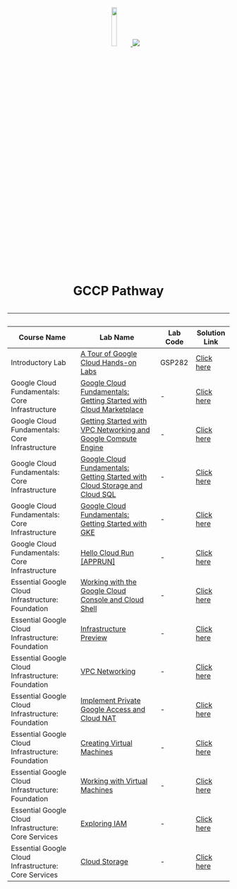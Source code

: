 <div align="center">
<a  href="https://github.com/GDSC-TMSL/GCCP_Project_TMSL">
    <img width=15% height=15% src="https://avatars.githubusercontent.com/u/112573688?s=200&v=4"/>
</a>
<a href="https://github.com/GDSC-TMSL/GCCP_Project_TMSL">
    <img src="https://readme-typing-svg.herokuapp.com?font=Foundry&duration=1&width=500&pause=1000&color=E1F74A&center=true&vCenter=true&lines=Google+Developer+Student+Clubs+TMSL">
    </a>
<h1 align="center">GCCP Pathway
   <h6></h6>
   <a href="https://github.com/GDSC-TMSL/GCCP_Project_TMSL">

   </a>
</h1>

<hr>

<h2>   

<!--Edit below-->

    
| Course Name | Lab Name | Lab Code | Solution Link |
| ------- | ------- | ---------- | -------- |
| Introductory Lab |  [A Tour of Google Cloud Hands-on Labs](https://www.cloudskillsboost.google/focuses/2794?parent=catalog)  | GSP282 | [Click here](https://www.youtube.com/watch?v=FO-g3bNDygQ) |
| Google Cloud Fundamentals: Core Infrastructure |  [Google Cloud Fundamentals: Getting Started with Cloud Marketplace](https://www.cloudskillsboost.google/course_sessions/2081674/labs/343134)  | - | [Click here](https://www.youtube.com/watch?v=SMUZwJCua1g) |
| Google Cloud Fundamentals: Core Infrastructure |  [Getting Started with VPC Networking and Google Compute Engine](https://www.cloudskillsboost.google/course_sessions/2081674/labs/343143)  | - | [Click here](https://www.youtube.com/watch?v=B7snePp_pAs) |
| Google Cloud Fundamentals: Core Infrastructure |  [Google Cloud Fundamentals: Getting Started with Cloud Storage and Cloud SQL](https://www.cloudskillsboost.google/course_sessions/2081674/labs/343153)  | - | [Click here](https://www.youtube.com/watch?v=4cgUdsWdKIo) |
| Google Cloud Fundamentals: Core Infrastructure |  [Google Cloud Fundamentals: Getting Started with GKE](https://www.cloudskillsboost.google/course_sessions/2081674/labs/343160)  | - | [Click here](https://www.youtube.com/watch?v=RbYHTITpmXk) |
| Google Cloud Fundamentals: Core Infrastructure |  [Hello Cloud Run [APPRUN]](https://www.cloudskillsboost.google/course_sessions/2081674/labs/343166)  | - | [Click here](https://www.youtube.com/watch?v=6v8Y2aA6V3g) |
| Essential Google Cloud Infrastructure: Foundation |  [Working with the Google Cloud Console and Cloud Shell](https://www.cloudskillsboost.google/course_sessions/2084292/labs/341188)  | - | [Click here](https://www.youtube.com/watch?v=7NYIf53R-lg) |
| Essential Google Cloud Infrastructure: Foundation |  [Infrastructure Preview](https://www.cloudskillsboost.google/course_sessions/2084292/labs/341191)  | - | [Click here](https://www.youtube.com/watch?v=_VTDejU2kGY) |
| Essential Google Cloud Infrastructure: Foundation |  [VPC Networking](https://www.cloudskillsboost.google/course_sessions/2084292/labs/341207)  | - | [Click here](https://www.youtube.com/watch?v=2qSUTrdEnbo) |
| Essential Google Cloud Infrastructure: Foundation |  [Implement Private Google Access and Cloud NAT](https://www.cloudskillsboost.google/course_sessions/2084292/labs/341211)  | - | [Click here](https://www.youtube.com/watch?v=z_GSbRsfMGY) |
| Essential Google Cloud Infrastructure: Foundation |  [Creating Virtual Machines](https://www.cloudskillsboost.google/course_sessions/2084292/labs/341220)  | - | [Click here](https://www.youtube.com/watch?v=nUnMfamKL24) |
| Essential Google Cloud Infrastructure: Foundation |  [Working with Virtual Machines](https://www.cloudskillsboost.google/course_sessions/2084292/labs/341229)  | - | [Click here](https://www.youtube.com/watch?v=t4XwZUSlhNk) |
| Essential Google Cloud Infrastructure: Core Services |  [Exploring IAM](https://www.cloudskillsboost.google/course_sessions/2085284/labs/341131)  | - | [Click here](https://www.youtube.com/watch?v=7gED90C5By8) |
| Essential Google Cloud Infrastructure: Core Services |  [Cloud Storage](https://www.cloudskillsboost.google/course_sessions/2085284/labs/341141)  | - | [Click here](https://www.youtube.com/watch?v=MfrTDHj2Xnc) |